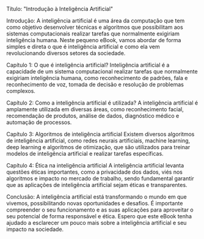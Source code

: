 Título: "Introdução à Inteligência Artificial"

Introdução:
A inteligência artificial é uma área da computação que tem como objetivo desenvolver técnicas e algoritmos que possibilitam aos sistemas computacionais realizar tarefas que normalmente exigiriam inteligência humana. Neste pequeno eBook, vamos abordar de forma simples e direta o que é inteligência artificial e como ela vem revolucionando diversos setores da sociedade.

Capítulo 1: O que é inteligência artificial?
Inteligência artificial é a capacidade de um sistema computacional realizar tarefas que normalmente exigiriam inteligência humana, como reconhecimento de padrões, fala e reconhecimento de voz, tomada de decisão e resolução de problemas complexos.

Capítulo 2: Como a inteligência artificial é utilizada?
A inteligência artificial é amplamente utilizada em diversas áreas, como reconhecimento facial, recomendação de produtos, análise de dados, diagnóstico médico e automação de processos.

Capítulo 3: Algoritmos de inteligência artificial
Existem diversos algoritmos de inteligência artificial, como redes neurais artificiais, machine learning, deep learning e algoritmos de otimização, que são utilizados para treinar modelos de inteligência artificial e realizar tarefas específicas.

Capítulo 4: Ética na inteligência artificial
A inteligência artificial levanta questões éticas importantes, como a privacidade dos dados, viés nos algoritmos e impacto no mercado de trabalho, sendo fundamental garantir que as aplicações de inteligência artificial sejam éticas e transparentes.

Conclusão:
A inteligência artificial está transformando o mundo em que vivemos, possibilitando novas oportunidades e desafios. É importante compreender o seu funcionamento e as suas aplicações para aproveitar o seu potencial de forma responsável e ética. Espero que este eBook tenha ajudado a esclarecer um pouco mais sobre a inteligência artificial e seu impacto na sociedade.